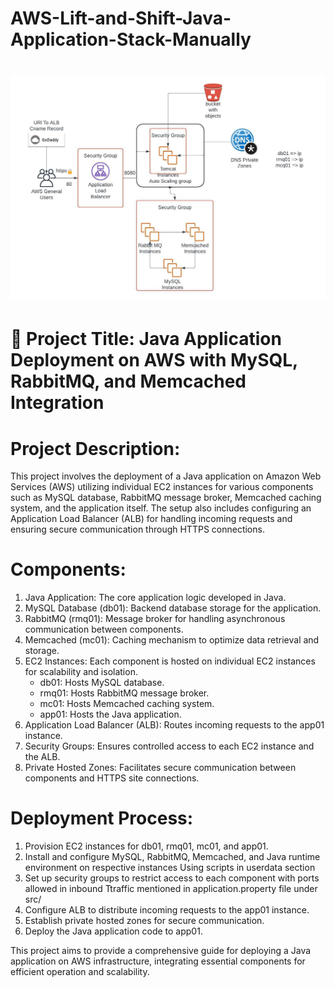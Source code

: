 ﻿# AWS-Lift-and-Shift-Java-Application-Stack-Manually

 <h1 align="fill" >
 <img src="Cloud Architecture.jpeg"/>
</h1>

# 📒 Project Title: Java Application Deployment on AWS with MySQL, RabbitMQ, and Memcached Integration

# Project Description:
This project involves the deployment of a Java application on Amazon Web Services (AWS) utilizing individual EC2 instances for various components such as MySQL database, RabbitMQ message broker, Memcached caching system, and the application itself. The setup also includes configuring an Application Load Balancer (ALB) for handling incoming requests and ensuring secure communication through HTTPS connections.

# Components:
1. Java Application: The core application logic developed in Java.
2. MySQL Database (db01): Backend database storage for the application.
3. RabbitMQ (rmq01): Message broker for handling asynchronous communication between components.
4. Memcached (mc01): Caching mechanism to optimize data retrieval and storage.
5. EC2 Instances: Each component is hosted on individual EC2 instances for scalability and isolation.
   - db01: Hosts MySQL database.
   - rmq01: Hosts RabbitMQ message broker.
   - mc01: Hosts Memcached caching system.
   - app01: Hosts the Java application.
6. Application Load Balancer (ALB): Routes incoming requests to the app01 instance.
7. Security Groups: Ensures controlled access to each EC2 instance and the ALB.
8. Private Hosted Zones: Facilitates secure communication between components and HTTPS site connections.

# Deployment Process:
1. Provision EC2 instances for db01, rmq01, mc01, and app01.
2. Install and configure MySQL, RabbitMQ, Memcached, and Java runtime environment on respective instances Using scripts in userdata section 
3. Set up security groups to restrict access to each component with ports allowed in inbound Ttraffic mentioned in application.property file under src/
4. Configure ALB to distribute incoming requests to the app01 instance. 
5. Establish private hosted zones for secure communication.
6. Deploy the Java application code to app01.



This project aims to provide a comprehensive guide for deploying a Java application on AWS infrastructure, integrating essential components for efficient operation and scalability.
